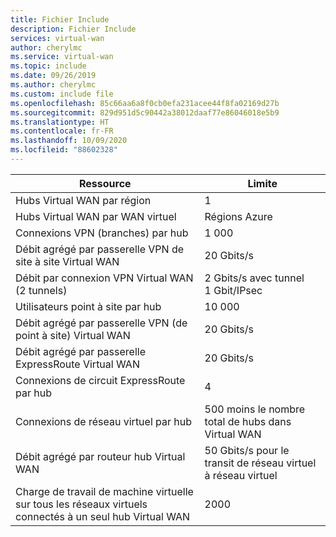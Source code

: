 ```yaml
---
title: Fichier Include
description: Fichier Include
services: virtual-wan
author: cherylmc
ms.service: virtual-wan
ms.topic: include
ms.date: 09/26/2019
ms.author: cherylmc
ms.custom: include file
ms.openlocfilehash: 85c66aa6a8f0cb0efa231acee44f8fa02169d27b
ms.sourcegitcommit: 829d951d5c90442a38012daaf77e86046018e5b9
ms.translationtype: HT
ms.contentlocale: fr-FR
ms.lasthandoff: 10/09/2020
ms.locfileid: "88602328"
---
```

| Ressource |  Limite |
| --- | --- |
| Hubs Virtual WAN par région | 1  |
| Hubs Virtual WAN par WAN virtuel |Régions Azure |
| Connexions VPN (branches) par hub | 1 000 |
| Débit agrégé par passerelle VPN de site à site Virtual WAN | 20 Gbits/s |
| Débit par connexion VPN Virtual WAN (2 tunnels) | 2 Gbits/s avec tunnel 1 Gbit/IPsec |
| Utilisateurs point à site par hub| 10 000 |
| Débit agrégé par passerelle VPN (de point à site) Virtual WAN | 20 Gbits/s |
| Débit agrégé par passerelle ExpressRoute Virtual WAN | 20 Gbits/s |
| Connexions de circuit ExpressRoute par hub | 4 |
| Connexions de réseau virtuel par hub  | 500 moins le nombre total de hubs dans Virtual WAN |
| Débit agrégé par routeur hub Virtual WAN | 50 Gbits/s pour le transit de réseau virtuel à réseau virtuel |
| Charge de travail de machine virtuelle sur tous les réseaux virtuels connectés à un seul hub Virtual WAN | 2000 

